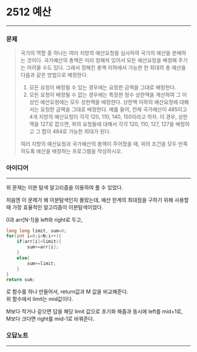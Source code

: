 # 2512 예산
------------
### 문제

>국가의 역할 중 하나는 여러 지방의 예산요청을 심사하여 국가의 예산을 분배하는 것이다. 국가예산의 총액은 미리 정해져 있어서 모든 예산요청을 배정해 주기는 어려울 수도 있다. 그래서 정해진 총액 이하에서 가능한 한 최대의 총 예산을 다음과 같은 방법으로 배정한다.
>
>1. 모든 요청이 배정될 수 있는 경우에는 요청한 금액을 그대로 배정한다.
>2. 모든 요청이 배정될 수 없는 경우에는 특정한 정수 상한액을 계산하여 그 이상인 예산요청에는 모두 상한액을 배정한다. 상한액 이하의 예산요청에 대해서는 요청한 금액을 그대로 배정한다. 
>예를 들어, 전체 국가예산이 485이고 4개 지방의 예산요청이 각각 120, 110, 140, 150이라고 하자. 이 경우, 상한액을 127로 잡으면, 위의 요청들에 대해서 각각 120, 110, 127, 127을 배정하고 그 합이 484로 가능한 최대가 된다. 
>
>여러 지방의 예산요청과 국가예산의 총액이 주어졌을 때, 위의 조건을 모두 만족하도록 예산을 배정하는 프로그램을 작성하시오.

### 아이디어 
----------
위 문제는 이분 탐색 알고리즘을 이용하여 풀 수 있었다.

처음엔 이 문제가 왜 이분탐색인지 몰랐는데, 예산 한계의 최대점을 구하기 위해 사용할 때 가장 효율적인 알고리즘이 이분탐색이었다.

0과 arr[N-1]을 left와 right로 두고,
```C++
long long limit, sum=0;
for(int i=0;i<N;i++){
    if(arr[i]<limit){
        sum+=arr[i];
    }
    else{
        sum+=limit;
    }
}
return sum;
```
로 함수를 하나 만들어서, return값과 M 값을 비교해준다.  
위 함수에서 limit는 mid값이다.

M보다 작거나 같으면 답을 해당 limit 값으로 초기화 해줌과 동시에 left를 mid+1로,  
M보다 크다면 right를 mid-1로 바꿔준다.

### 오답노트
----------